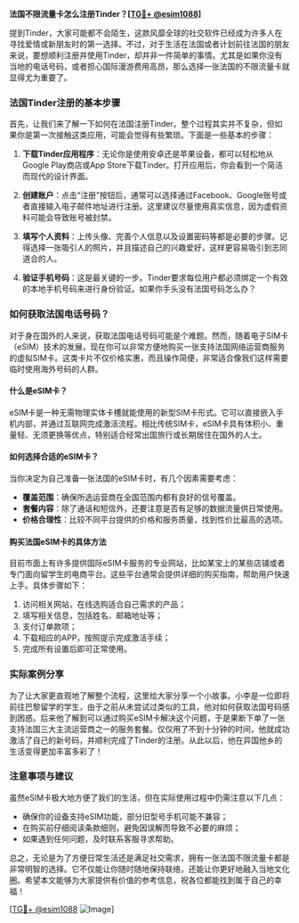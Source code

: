 **法国不限流量卡怎么注册Tinder？[[TG💪+ @esim1088](https://t.me/s/esim1088)]**

提到Tinder，大家可能都不会陌生，这款风靡全球的社交软件已经成为许多人在寻找爱情或新朋友时的第一选择。不过，对于生活在法国或者计划前往法国的朋友来说，要想顺利注册并使用Tinder，却并非一件简单的事情。尤其是如果你没有当地的电话号码，或者担心国际漫游费用高昂，那么选择一张法国的不限流量卡就显得尤为重要了。

### 法国Tinder注册的基本步骤

首先，让我们来了解一下如何在法国注册Tinder。整个过程其实并不复杂，但如果你是第一次接触这类应用，可能会觉得有些繁琐。下面是一些基本的步骤：

1. **下载Tinder应用程序**：无论你是使用安卓还是苹果设备，都可以轻松地从Google Play商店或App Store下载Tinder。打开应用后，你会看到一个简洁而现代的设计界面。

2. **创建账户**：点击“注册”按钮后，通常可以选择通过Facebook、Google账号或者直接输入电子邮件地址进行注册。这里建议尽量使用真实信息，因为虚假资料可能会导致账号被封禁。

3. **填写个人资料**：上传头像、完善个人信息以及设置密码等都是必要的步骤。记得选择一张吸引人的照片，并且描述自己的兴趣爱好，这样更容易吸引到志同道合的人。

4. **验证手机号码**：这是最关键的一步。Tinder要求每位用户都必须绑定一个有效的本地手机号码来进行身份验证。如果你手头没有法国号码怎么办？

### 如何获取法国电话号码？

对于身在国外的人来说，获取法国电话号码可能是个难题。然而，随着电子SIM卡（eSIM）技术的发展，现在你可以非常方便地购买一张支持法国网络运营商服务的虚拟SIM卡。这类卡片不仅价格实惠，而且操作简便，非常适合像我们这样需要临时使用海外号码的人群。

#### 什么是eSIM卡？

eSIM卡是一种无需物理实体卡槽就能使用的新型SIM卡形式。它可以直接嵌入手机内部，并通过互联网完成激活流程。相比传统SIM卡，eSIM卡具有体积小、重量轻、无须更换等优点，特别适合经常出国旅行或长期居住在国外的人士。

#### 如何选择合适的eSIM卡？

当你决定为自己准备一张法国的eSIM卡时，有几个因素需要考虑：

- **覆盖范围**：确保所选运营商在全国范围内都有良好的信号覆盖。
- **套餐内容**：除了通话和短信外，还要注意是否有足够的数据流量供日常使用。
- **价格合理性**：比较不同平台提供的价格和服务质量，找到性价比最高的选项。

#### 购买法国eSIM卡的具体方法

目前市面上有许多提供国际eSIM卡服务的专业网站，比如某宝上的某些店铺或者专门面向留学生的电商平台。这些平台通常会提供详细的购买指南，帮助用户快速上手。具体步骤如下：

1. 访问相关网站，在线选购适合自己需求的产品；
2. 填写相关信息，包括姓名、邮箱地址等；
3. 支付订单款项；
4. 下载相应的APP，按照提示完成激活手续；
5. 完成所有设置后即可正常使用。

### 实际案例分享

为了让大家更直观地了解整个流程，这里给大家分享一个小故事。小李是一位即将前往巴黎留学的学生，由于之前从未尝试过类似的工具，他对如何获取法国号码感到困惑。后来他了解到可以通过购买eSIM卡解决这个问题，于是果断下单了一张支持法国三大主流运营商之一的服务套餐。仅仅用了不到十分钟的时间，他就成功激活了自己的新号码，并顺利完成了Tinder的注册。从此以后，他在异国他乡的生活变得更加丰富多彩了！

### 注意事项与建议

虽然eSIM卡极大地方便了我们的生活，但在实际使用过程中仍需注意以下几点：

- 确保你的设备支持eSIM功能，部分旧型号手机可能不兼容；
- 在购买前仔细阅读条款细则，避免因误解而导致不必要的麻烦；
- 如果遇到任何问题，及时联系客服寻求帮助。

总之，无论是为了方便日常生活还是满足社交需求，拥有一张法国不限流量卡都是非常明智的选择。它不仅能让你随时随地保持联络，还能让你更好地融入当地文化圈。希望本文能够为大家提供有价值的参考信息，祝各位都能找到属于自己的幸福！

[[TG💪+ @esim1088](https://t.me/s/esim1088) ![Image](https://i.postimg.cc/4NQfJmqS/Snipaste-2025-05-13-00-14-12.png)]